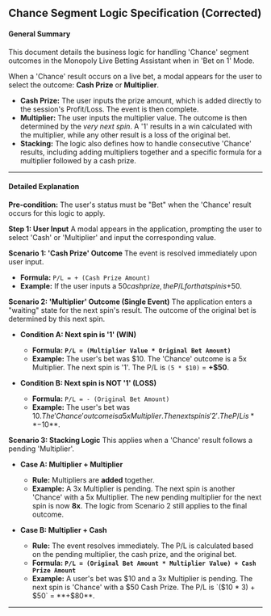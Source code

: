 ## Chance Segment Logic Specification (Corrected)

#### **General Summary**

This document details the business logic for handling 'Chance' segment outcomes in the Monopoly Live Betting Assistant when in 'Bet on 1' Mode.

When a 'Chance' result occurs on a live bet, a modal appears for the user to select the outcome: **Cash Prize** or **Multiplier**.

* **Cash Prize:** The user inputs the prize amount, which is added directly to the session's Profit/Loss. The event is then complete.
* **Multiplier:** The user inputs the multiplier value. The outcome is then determined by the *very next spin*. A '1' results in a win calculated with the multiplier, while any other result is a loss of the original bet.
* **Stacking:** The logic also defines how to handle consecutive 'Chance' results, including adding multipliers together and a specific formula for a multiplier followed by a cash prize.

---

#### **Detailed Explanation**

**Pre-condition:** The user's status must be "Bet" when the 'Chance' result occurs for this logic to apply.

**Step 1: User Input**
A modal appears in the application, prompting the user to select 'Cash' or 'Multiplier' and input the corresponding value.

**Scenario 1: 'Cash Prize' Outcome**
The event is resolved immediately upon user input.

* **Formula:** `P/L = + (Cash Prize Amount)`
* **Example:** If the user inputs a $50 cash prize, the P/L for that spin is +$50.

**Scenario 2: 'Multiplier' Outcome (Single Event)**
The application enters a "waiting" state for the next spin's result. The outcome of the original bet is determined by this next spin.

* **Condition A: Next spin is '1' (WIN)**
    * **Formula:** **`P/L = (Multiplier Value * Original Bet Amount)`**
    * **Example:** The user's bet was $10. The 'Chance' outcome is a 5x Multiplier. The next spin is '1'. The P/L is `(5 * $10)` = **+$50**.

* **Condition B: Next spin is NOT '1' (LOSS)**
    * **Formula:** `P/L = - (Original Bet Amount)`
    * **Example:** The user's bet was $10. The 'Chance' outcome is a 5x Multiplier. The next spin is '2'. The P/L is **-$10**.

**Scenario 3: Stacking Logic**
This applies when a 'Chance' result follows a pending 'Multiplier'.

* **Case A: Multiplier + Multiplier**
    * **Rule:** Multipliers are **added** together.
    * **Example:** A 3x Multiplier is pending. The next spin is another 'Chance' with a 5x Multiplier. The new pending multiplier for the next spin is now **8x**. The logic from Scenario 2 still applies to the final outcome.

* **Case B: Multiplier + Cash**
    * **Rule:** The event resolves immediately. The P/L is calculated based on the pending multiplier, the cash prize, and the original bet.
    * **Formula:** **`P/L = (Original Bet Amount * Multiplier Value) + Cash Prize Amount`**
    * **Example:** A user's bet was $10 and a 3x Multiplier is pending. The next spin is 'Chance' with a $50 Cash Prize. The P/L is `($10 * 3) + $50` = **+$80**.

***
